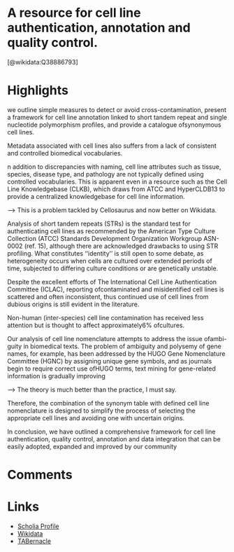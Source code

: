 
A resource for cell line authentication, annotation and quality control.
========================================================================
  
  [@wikidata:Q38886793]  

# Highlights

we outline simple measures to detect or avoid cross-contamination, present a framework for cell line annotation linked to short tandem repeat and single nucleotide polymorphism profiles, and provide a catalogue ofsynonymous cell lines.

Metadata associated with cell lines also suffers from a lack of consistent and controlled biomedical vocabularies.

n addition to discrepancies with naming, cell line attributes such as
tissue, species, disease type, and pathology are not typically defined using controlled vocabularies. This is apparent even in a resource such as the Cell Line Knowledgebase (CLKB), which draws from ATCC and HyperCLDB13 to provide a centralized knowledgebase for cell line information.

--> This is a problem tackled by Cellosaurus and now better on Wikidata.


Analysis of short tandem repeats (STRs) is the standard test for authenticating cell lines as recommended by the American Type Culture Collection (ATCC) Standards Development Organization Workgroup ASN-0002 (ref. 15), although there are acknowledged drawbacks to using STR profiling. What constitutes ‘‘identity’’ is still open to some debate, as heterogeneity occurs when cells are cultured over extended periods of time, subjected to differing culture conditions or are genetically unstable.


Despite the excellent efforts of The International Cell Line Authentication Committee (ICLAC), reporting ofcontaminated and misidentified cell lines is scattered and often inconsistent, thus continued use of cell lines from dubious origins is still evident in the literature.

Non-human (inter-species) cell line contamination has received less attention but is thought to affect approximately6% ofcultures.

Our analysis of cell line nomenclature attempts to address the issue ofambi- guity in biomedical texts. The problem of ambiguity and polysemy of gene names, for example, has been addressed by the HUGO Gene Nomenclature Committee (HGNC) by assigning unique gene symbols, and as journals begin to require correct use ofHUGO terms, text mining for gene-related information is gradually improving

--> The theory is much better than the practice, I must say.

Therefore, the combination of the synonym table with defined cell line nomenclature is designed to simplify the process of selecting the appropriate cell lines and avoiding one with uncertain origins.

In conclusion, we have outlined a comprehensive framework for cell
line authentication, quality control, annotation and data integration that can be easily adopted, expanded and improved by our community
# Comments

# Links
  
 * [Scholia Profile](https://scholia.toolforge.org/work/Q38886793)  
 * [Wikidata](https://www.wikidata.org/wiki/Q38886793)  
 * [TABernacle](https://tabernacle.toolforge.org/?#/tab/manual/Q38886793/P921%3BP4510)  
